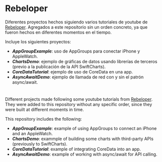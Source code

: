 # Rebeloper
Diferentes proyectos hechos siguiendo varios tutoriales de youtube de [Rebeloper](https://www.youtube.com/@rebeloper/featured). Agregados a este repositorio sin un orden concreto, ya que fueron hechos en diferentes momentos en el tiempo.

Incluye los siguientes proyectos:

* **_AppGroupExample_**: uso de AppGroups para conectar iPhone y AppleWatch.
* **_ChartsDemo_**: ejemplo de gráficas de datos usando librerías de terceros (previo a la publicación de la API SwiftCharts).
* **_CoreDataTutorial_**: ejemplo de uso de CoreData en una app.
* **_AsyncAwaitDemo_**: ejemplo de llamada de red con y sin el patrón async/await.

#

Different projects made following some youtube tutorials from [Rebeloper](https://www.youtube.com/@rebeloper/featured). They were added to this repository without any specific order, since they were built at different moments in time.

This repository includes the following:

* **_AppGroupExample_**: example of using AppGroups to connect an iPhone and an AppleWatch.
* **_ChartsDemo_**: exammple of building some charts with third-party APIs (previously to SwiftCharts).
* **_CoreDataTutorial_**: example of integrating CoreData into an app.
* **_AsyncAwaitDemo_**: example of working with async/await for API calling.
